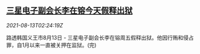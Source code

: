 <!--1628821862000-->
[三星电子副会长李在镕今天假释出狱](https://cn.reuters.com/article/samsung-lee-bail-0813-fro-idCNKBS2FE06S)
------

<div><i>2021-08-13T02:24:19Z</i></div><p>路透韩国义王市8月13日 - 三星电子副会长李在镕周五假释出狱。他因行贿和侵占罪，自1月以来一直被关押在监狱。(完)</p>

